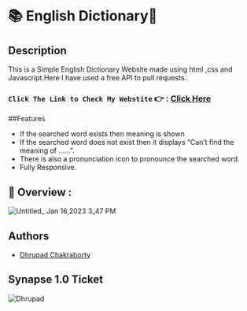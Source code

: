 # 📚 English Dictionary📒

## Description

This is a Simple English Dictionary Website made using html ,css and Javascript.Here I have used a free API to pull requests.

### `Click The Link to Check My Webstite` 👉 : [Click Here](https://dhrupad17-english-dictionary.netlify.app/)

##Features

- If the searched word exists then meaning is shown
- If the searched word does not exist then it displays “Can’t find the meaning of ……”.
- There is also a pronunciation icon to pronounce the searched word. 
- Fully Responsive.

## 🔮 Overview :

![Untitled_ Jan 16,2023 3_47 PM](https://user-images.githubusercontent.com/91726340/212656178-87ce9386-d679-46a9-928e-6a084d597a16.gif)

## Authors

* [Dhrupad Chakraborty](https://github.com/dhrupad17)

## Synapse 1.0 Ticket

![Dhrupad](https://user-images.githubusercontent.com/91726340/211203653-48a1b4d7-c88e-4090-a59d-fd7e59dbe98d.png)


